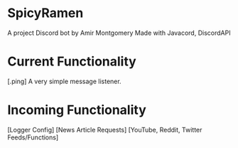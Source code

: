 # SpicyRamen
 A project Discord bot by Amir Montgomery
 Made with Javacord, DiscordAPI

# Current Functionality
[.ping] A very simple message listener.

# Incoming Functionality
[Logger Config]
[News Article Requests]
[YouTube, Reddit, Twitter Feeds/Functions]
